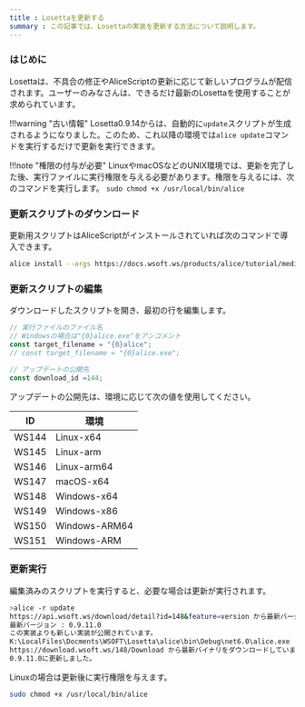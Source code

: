 ```yaml
---
title : Losettaを更新する
summary : この記事では、Losettaの実装を更新する方法について説明します。
---
```

### はじめに
Losettaは、不具合の修正やAliceScriptの更新に応じて新しいプログラムが配信されます。ユーザーのみなさんは、できるだけ最新のLosettaを使用することが求められています。

!!!warning "古い情報"
    Losetta0.9.14からは、自動的に`update`スクリプトが生成されるようになりました。このため、これ以降の環境では`alice update`コマンドを実行するだけで更新を実行できます。

!!!note "権限の付与が必要"
    LinuxやmacOSなどのUNIX環境では、更新を完了した後、実行ファイルに実行権限を与える必要があります。権限を与えるには、次のコマンドを実行します。
    `sudo chmod +x /usr/local/bin/alice`

### 更新スクリプトのダウンロード
更新用スクリプトはAliceScriptがインストールされていれば次のコマンドで導入できます。
```sh title="シェル"
alice install --args https://docs.wsoft.ws/products/alice/tutorial/media/update
```

### 更新スクリプトの編集
ダウンロードしたスクリプトを開き、最初の行を編集します。

```js title="update"
// 実行ファイルのファイル名
// Windowsの場合は"{0}alice.exe"をアンコメント
const target_filename = "{0}alice";
// const target_filename = "{0}alice.exe";

// アップデートの公開先
const download_id =144;
```

アップデートの公開先は、環境に応じて次の値を使用してください。

|ID|環境|
|---|---|
|WS144|Linux-x64|
|WS145|Linux-arm|
|WS146|Linux-arm64|
|WS147|macOS-x64|
|WS148|Windows-x64|
|WS149|Windows-x86|
|WS150|Windows-ARM64|
|WS151|Windows-ARM|


### 更新実行
編集済みのスクリプトを実行すると、必要な場合は更新が実行されます。

```bash title="シェル"
>alice -r update
https://api.wsoft.ws/download/detail?id=148&feature=version から最新バージョンを取得しています...
最新バージョン : 0.9.11.0
この実装よりも新しい実装が公開されています。
K:\LocalFiles\Docments\WSOFT\Losetta\alice\bin\Debug\net6.0\alice.exe
https://download.wsoft.ws/148/Download から最新バイナリをダウンロードしています...
0.9.11.0に更新しました。
```

Linuxの場合は更新後に実行権限を与えます。

```sh title="シェル"
sudo chmod +x /usr/local/bin/alice
```